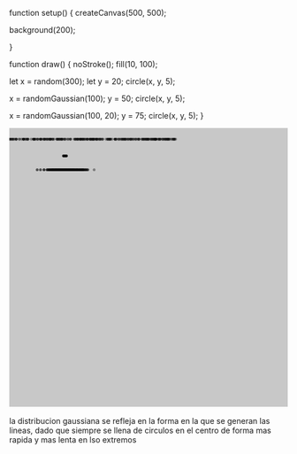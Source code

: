 function setup() {
  createCanvas(500, 500);

  background(200);

}

function draw() {
  noStroke();
  fill(10, 100);

  let x = random(300);
  let y = 20;
  circle(x, y, 5);

 
  x = randomGaussian(100);
  y = 50;
  circle(x, y, 5);

  x = randomGaussian(100, 20);
  y = 75;
  circle(x, y, 5);
}

![](https://github.com/jfUPB/simulacion-M4U-l/blob/main/src/assets/Uni1Act5.png)

la distribucion gaussiana se refleja en la forma en la que se generan las lineas, dado que siempre se llena de circulos en el centro de forma mas rapida y mas lenta en lso extremos 
